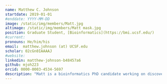 ```yaml
---
name: Matthew C. Johnson
startdate: 2019-01-01
#enddate: YYYY-MM-DD
image: /static/img/members/Matt.jpg
altimage: /static/img/members/Matt mask.jpg
position: Graduate Student, [Bioinformatics](https://bmi.ucsf.edu/)
#current:
pronouns: He/him/his
email: 	matthew.johnson (at) UCSF.edu
scholar: 02cGn0IAAAAJ
#website:
linkedin: matthew-johnson-b48457a6
github: mjoh223
orcid: 0000-0003-4534-5697
description: "Matt is a bioinformatics PhD candidate working on discovering novel prokaryotic immune systems and anti-immune proteins. He grew up in northern Illinois and graduated from Louisiana State University with a B.S. in biological sciences. After graduate he worked as a research associate at the Rowland Institute at Harvard in the [Brucker lab](http://bruckerlab.org) where he studied microbiome-host behavior associations in Nasonia wasps. In the Bondy-Denomy Lab, Matt uses computational methods to predict and characterize the defense arsenal in bacteria. He is supported by the [NSF GRFP](https://www.nsfgrfp.org), [UCSF IMSD](https://graduate.ucsf.edu/imsd), and [UCSF Discover](https://graduate.ucsf.edu/discovery-fellows-program) fellowships"
---
```

